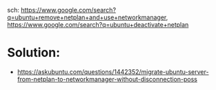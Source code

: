 sch: https://www.google.com/search?q=ubuntu+remove+netplan+and+use+networkmanager, https://www.google.com/search?q=ubuntu+deactivate+netplan

# Solution:
- https://askubuntu.com/questions/1442352/migrate-ubuntu-server-from-netplan-to-networkmanager-without-disconnection-poss
